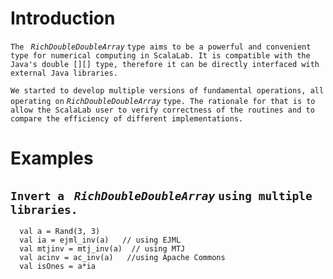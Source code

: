 # Introduction #

`The ` _`RichDoubleDoubleArray`_ `type aims to be a powerful and convenient type for numerical computing in ScalaLab. It is compatible with the Java's double [][] type, therefore it can be directly interfaced with external Java libraries. `

`We started to develop multiple versions of fundamental operations, all operating on` _`RichDoubleDoubleArray`_ `type. The rationale for that is to allow the ScalaLab user to verify correctness of the routines and to compare the efficiency of different implementations. `


# Examples #

## `Invert a ` _`RichDoubleDoubleArray`_ `using multiple libraries.` ##

```
  val a = Rand(3, 3)
  val ia = ejml_inv(a)   // using EJML
  val mtjinv = mtj_inv(a)  // using MTJ
  val acinv = ac_inv(a)   //using Apache Commons
  val isOnes = a*ia
```